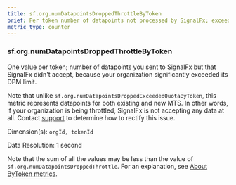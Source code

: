 ```yaml
---
title: sf.org.numDatapointsDroppedThrottleByToken
brief: Per token number of datapoints not processed by SignalFx; exceeded DPM limit
metric_type: counter
---
```

### sf.org.numDatapointsDroppedThrottleByToken

One value per token; number of datapoints you sent to SignalFx but that SignalFx didn't accept, because your organization significantly exceeded its DPM limit.

Note that unlike `sf.org.numDatapointsDroppedExceededQuotaByToken`, this metric represents datapoints for both existing and new MTS. In other words, if your organization is being throttled, SignalFx is not accepting any data at all. Contact [support](https://support.signalfx.com/hc/en-us/requests/new) to determine how to rectify this issue.

Dimension(s): `orgId, tokenId`

Data Resolution: 1 second

Note that the sum of all the values may be less than the value of `sf.org.numDatapointsDroppedThrottle`. For an explanation, see [About ByToken metrics](../readme.md#about-bytoken-metrics).
